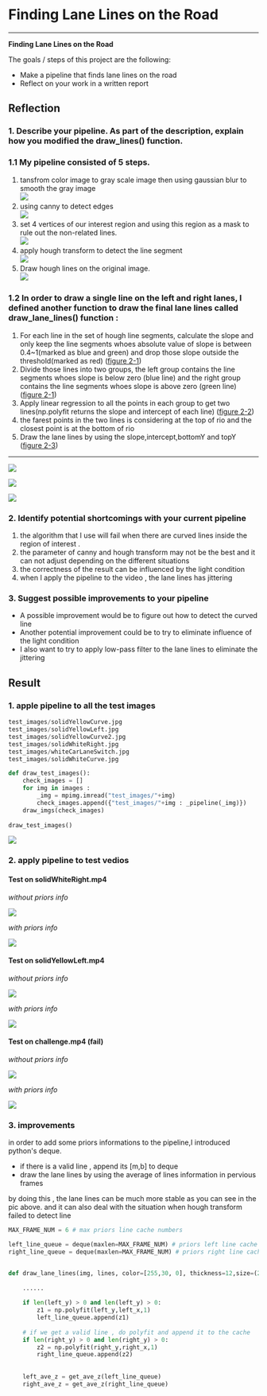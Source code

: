 # **Finding Lane Lines on the Road** 


---

**Finding Lane Lines on the Road**

The goals / steps of this project are the following:
* Make a pipeline that finds lane lines on the road
* Reflect on your work in a written report


## Reflection

### 1. Describe your pipeline. As part of the description, explain how you modified the draw_lines() function.

### 1.1 My pipeline consisted of 5 steps. 

1. tansfrom color image to gray scale image then using gaussian blur to smooth the gray image  
 ![](./examples/blur_image.jpg)  
1. using canny to detect edges  
 ![](./examples/edges.jpg)    
1. set 4 vertices of our interest region and using this region as a mask to rule out the non-related lines.    
 ![](./examples/rio_with_dash.jpg)  
1. apply hough transform to detect the line segment   
 ![](./examples/hough_lines.jpg)   
1. Draw hough lines on the original image.  
 ![](./examples/hough_line_on_origin.jpg)
 
### 1.2 In order to draw a single line on the left and right lanes, I defined another function to draw the final lane lines called draw_lane_lines() function :

1. For each line in the set of hough line segments, calculate the slope and only keep the line segments whoes absolute value of slope is between 0.4~1(marked as blue and green) and drop those slope outside the threshold(marked as red) 
([figure 2-1]())
2. Divide those lines into two groups, the left group contains the line segments whoes slope is below zero (blue line) and the right group contains the line segments whoes slope is above zero (green line)
([figure 2-1]())
3. Apply linear regression to all the points in each group to get two lines(np.polyfit returns the slope and intercept of each line)
([figure 2-2]())
4. the farest points in the two lines is considering at the top of rio and the closest point is at the bottom of rio
5. Draw the lane lines by using the slope,intercept,bottomY and topY ([figure 2-3]())    

-----
 ![](./examples/hough_line_slope.jpg)

 ![](./examples/polyfit.jpg)
 
 ![](./examples/lane_lines.jpg)


### 2. Identify potential shortcomings with your current pipeline

1. the algorithm that I use will fail when there are curved lines inside the region of interest .
2. the parameter of canny and hough transform may not be the best and it can not adjust depending on the different situations
3. the correctness of the result can be influenced by the light condition
4. when I apply the pipeline to the video , the lane lines has jittering


### 3. Suggest possible improvements to your pipeline

- A possible improvement would be to figure out how to detect the curved line
- Another potential improvement could be to try to eliminate  influence of the light condition
- I also want to try to apply low-pass filter to the lane lines to eliminate the jittering



## Result
### 1. apple pipeline to all the test images
```python
test_images/solidYellowCurve.jpg
test_images/solidYellowLeft.jpg
test_images/solidYellowCurve2.jpg
test_images/solidWhiteRight.jpg
test_images/whiteCarLaneSwitch.jpg
test_images/solidWhiteCurve.jpg

def draw_test_images():
    check_images = []
    for img in images :
        _img = mpimg.imread("test_images/"+img)
        check_images.append({"test_images/"+img : _pipeline(_img)})
    draw_imgs(check_images)
    
draw_test_images()
```
![](./examples/test_image_after.jpg)

### 2. apply pipeline to test vedios
#### Test on solidWhiteRight.mp4
*without priors info*

![](./examples/solidWhiteRight_nocache.gif) 

*with priors info*

![](./examples/solidWhiteRight.gif)

#### Test on solidYellowLeft.mp4
*without priors info*

![](./examples/solidYellowLeft_nocache.gif)

*with  priors info*

![](./examples/solidYellowLeft.gif)

#### Test on challenge.mp4 (fail)

*without priors info*

![](./examples/challenge_nocache.gif)

*with  priors info*

![](./examples/challenge.gif)

### 3. improvements
in order to add some priors informations to the pipeline,I introduced python's deque.

- if there is a valid line , append its [m,b] to deque
- draw the lane lines by using the average of lines information in pervious frames

by doing this , the lane lines can be much more stable as you can see in the pic above. and it can also deal with the situation when hough transform failed to detect line

```python
MAX_FRAME_NUM = 6 # max priors line cache numbers 

left_line_queue = deque(maxlen=MAX_FRAME_NUM) # priors left line cache 
right_line_queue = deque(maxlen=MAX_FRAME_NUM) # priors right line cache 
```

```python

def draw_lane_lines(img, lines, color=[255,30, 0], thickness=12,size=(28,16)):
    
    ......
   
    if len(left_y) > 0 and len(left_y) > 0:
        z1 = np.polyfit(left_y,left_x,1)
        left_line_queue.append(z1) 
        
    # if we get a valid line , do polyfit and append it to the cache
    if len(right_y) > 0 and len(right_y) > 0:
        z2 = np.polyfit(right_y,right_x,1)
        right_line_queue.append(z2)
        
    
    left_ave_z = get_ave_z(left_line_queue)
    right_ave_z = get_ave_z(right_line_queue)
```
